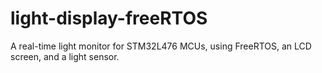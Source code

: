 # light-display-freeRTOS
A real-time light monitor for STM32L476 MCUs, using FreeRTOS, an LCD screen, and a light sensor.
